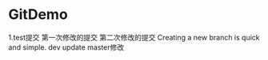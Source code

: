 # GitDemo
1.test提交
第一次修改的提交
第二次修改的提交
Creating a new branch is quick and simple.
dev update
master修改
